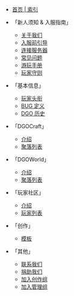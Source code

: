 <!-- _sidebar -->

  - [首页 | 索引](index)

- 「新人须知 & 入服指南」
  - [关于我们](guide/about)
  - [入服前引导](guide/join)
  - [连接服务器](guide/link)
  - [常见问题](guide/question)
  - [游玩手册](guide/play)
  - [玩家守则](guide/rules)

- 「基本信息」
  - [玩家头衔](information/playerTitle)
  - [BUG 定义](information/bugDefinition)
  - [DGO 历史](information/DGOHistory) 

- 「DGOCraft」
  - [介绍](DGOCraft/3rd)
  - [聚落列表](DGOCraft/list)

- 「DGOWorld」
  - [介绍](DGOWorld/2nd)
  - [聚落列表](DGOWorld/list)

- 「玩家社区」
  - [介绍](players/introduce)
  - [玩家列表](players/list)

- 「创作」
  - [模板](creation/template)

- 「其他」
  - [联系我们](other/contact)
  - [捐助我们](other/donate)
  - [加入创作组](other/joinCreation)
  - [加入管理组](other/joinManagement)
